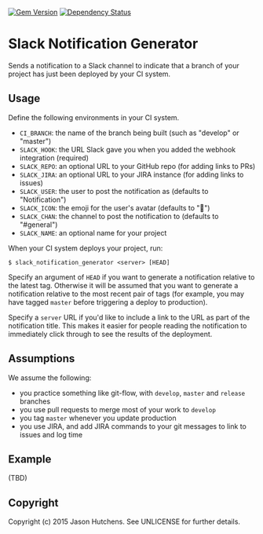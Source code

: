 [![Gem Version](https://badge.fury.io/rb/slack_notification_generator.svg)](http://badge.fury.io/rb/slack_notification_generator)
[![Dependency Status](https://gemnasium.com/jasonhutchens/slack_notification_generator.png)](https://gemnasium.com/jasonhutchens/slack_notification_generator)

Slack Notification Generator
============================

Sends a notification to a Slack channel to indicate that a branch of your
project has just been deployed by your CI system.

Usage
-----

Define the following environments in your CI system.

* `CI_BRANCH`: the name of the branch being built (such as "develop" or "master")
* `SLACK_HOOK`: the URL Slack gave you when you added the webhook integration (required)
* `SLACK_REPO`: an optional URL to your GitHub repo (for adding links to PRs)
* `SLACK_JIRA`: an optional URL to your JIRA instance (for adding links to issues)
* `SLACK_USER`: the user to post the notification as (defaults to "Notification")
* `SLACK_ICON`: the emoji for the user's avatar (defaults to ":bell:")
* `SLACK_CHAN`: the channel to post the notification to (defaults to "#general")
* `SLACK_NAME`: an optional name for your project

When your CI system deploys your project, run:

```
$ slack_notification_generator <server> [HEAD]
```

Specify an argument of `HEAD` if you want to generate a notification relative to
the latest tag. Otherwise it will be assumed that you want to generate a
notification relative to the most recent pair of tags (for example, you may have
tagged `master` before triggering a deploy to production).

Specify a `server` URL if you'd like to include a link to the URL as part of the
notification title. This makes it easier for people reading the notification to
immediately click through to see the results of the deployment.

Assumptions
-----------

We assume the following:

* you practice something like git-flow, with `develop`, `master` and `release` branches
* you use pull requests to merge most of your work to `develop`
* you tag `master` whenever you update production
* you use JIRA, and add JIRA commands to your git messages to link to issues and log time

Example
-------

(TBD)

Copyright
---------

Copyright (c) 2015 Jason Hutchens. See UNLICENSE for further details.
